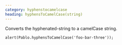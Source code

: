 ```yaml
---
category: hyphenstocamelcase
heading: hyphensToCamelCase(string)
---
```


Converts the hyphenated-string to a camelCase string.

    alert(Pablo.hyphensToCamelCase('foo-bar-three'));
